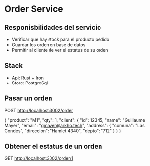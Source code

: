 # Order Service

## Responisbilidades del servicio

* Verificar que hay stock para el producto pedido
* Guardar los orden en base de datos
* Permitir al cliente de ver el estatus de su orden

## Stack

* Api: Rust + Iron
* Store: PostgreSql

## Pasar un orden

POST <http://localhost:3002/order>

{
    "product": "M1",
    "qty": 1,
    "client": {
        "id": 12345,
        "name": "Guillaume Mayer",
        "email": "gmayer@arkho.tech",
        "address": {
            "comuna": "Las Condes",
            "direccion": "Hamlet 4340",
            "depto": "712"
        }
    }
}

## Obtener el estatus de un orden

GET <http://localhost:3002/order/1>
